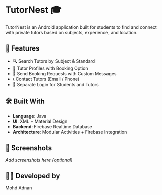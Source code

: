 # TutorNest 🎓

TutorNest is an Android application built for students to find and connect with private tutors based on subjects, experience, and location.

## 🚀 Features
- 🔍 Search Tutors by Subject & Standard
- 📄 Tutor Profiles with Booking Option
- 📩 Send Booking Requests with Custom Messages
- 📞 Contact Tutors (Email / Phone)
- 🔐 Separate Login for Students and Tutors

## 🛠 Built With
- **Language**: Java
- **UI**: XML + Material Design
- **Backend**: Firebase Realtime Database
- **Architecture**: Modular Activities + Firebase Integration

## 📸 Screenshots
_Add screenshots here (optional)_

## 👨‍💻 Developed by
Mohd Adnan

